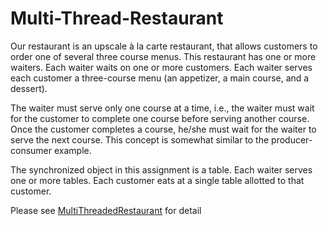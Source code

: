 # Multi-Thread-Restaurant

Our restaurant is an upscale à la carte restaurant, that allows customers to order one of several three
course menus. This restaurant has one or more waiters. Each waiter waits on one or more customers. Each
waiter serves each customer a three-course menu (an appetizer, a main course, and a dessert).

The waiter must serve only one course at a time, i.e., the waiter must wait for the customer to complete
one course before serving another course. Once the customer completes a course, he/she must wait for the
waiter to serve the next course. This concept is somewhat similar to the producer-consumer example.

The synchronized object in this assignment is a table. Each waiter serves one or more tables. Each customer
eats at a single table allotted to that customer.

Please see <a href ="MultiThreadedRestaurant.pdf">MultiThreadedRestaurant</a> for detail
